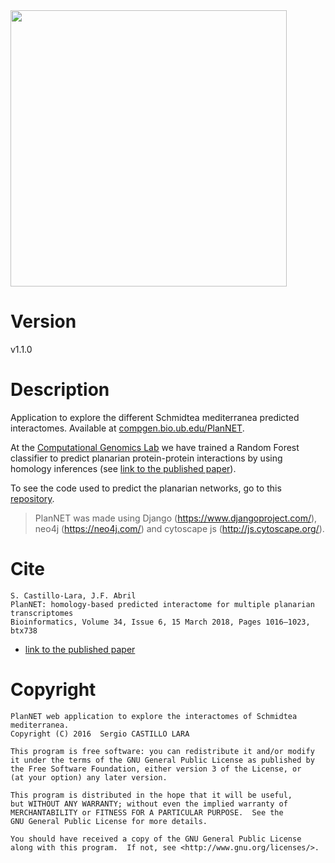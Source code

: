 <img src="https://github.com/scastlara/PlaNet/blob/master/NetExplorer/static/Images/logo-new-version2.png" width="442">


# Version
v1.1.0

# Description
Application to explore the different Schmidtea mediterranea predicted interactomes. Available at [compgen.bio.ub.edu/PlanNET](https://compgen.bio.ub.edu/PlanNET).

At the [Computational Genomics Lab](https://compgen.bio.ub.edu) we have trained a Random Forest classifier to predict planarian protein-protein interactions by using homology inferences (see [link to the published paper](https://academic.oup.com/bioinformatics/article/34/6/1016/4657068)).

To see the code used to predict the planarian networks, go to this [repository](https://github.com/scastlara/PlanNET-software).

> PlanNET was made using Django (https://www.djangoproject.com/), neo4j (https://neo4j.com/) and cytoscape js (http://js.cytoscape.org/).

# Cite
```
S. Castillo-Lara, J.F. Abril
PlanNET: homology-based predicted interactome for multiple planarian transcriptomes
Bioinformatics, Volume 34, Issue 6, 15 March 2018, Pages 1016–1023, btx738
```
* [link to the published paper](https://academic.oup.com/bioinformatics/article/34/6/1016/4657068)

# Copyright
```
PlanNET web application to explore the interactomes of Schmidtea mediterranea.
Copyright (C) 2016  Sergio CASTILLO LARA

This program is free software: you can redistribute it and/or modify
it under the terms of the GNU General Public License as published by
the Free Software Foundation, either version 3 of the License, or
(at your option) any later version.

This program is distributed in the hope that it will be useful,
but WITHOUT ANY WARRANTY; without even the implied warranty of
MERCHANTABILITY or FITNESS FOR A PARTICULAR PURPOSE.  See the
GNU General Public License for more details.

You should have received a copy of the GNU General Public License
along with this program.  If not, see <http://www.gnu.org/licenses/>.
```
